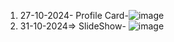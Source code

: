 1. 27-10-2024- Profile Card-![image](https://github.com/user-attachments/assets/ee9a2f39-0edb-49b4-9191-f4a27416dfa8)
2. 31-10-2024=> SlideShow- ![image](https://github.com/user-attachments/assets/7079956a-77ef-41a9-a79e-908cb6e3f817)



   
